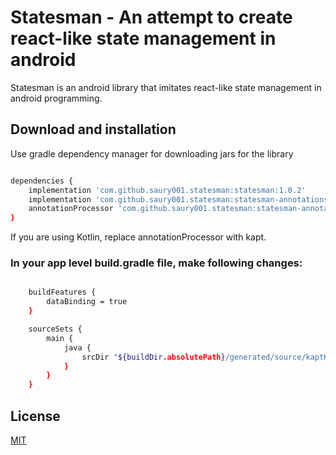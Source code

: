 # Statesman - An attempt to create react-like state management in android

Statesman is an android library that imitates react-like state management in android programming. 

## Download and installation

Use gradle dependency manager for downloading jars for the library

```bash

dependencies {
    implementation 'com.github.saury001.statesman:statesman:1.0.2'
    implementation 'com.github.saury001.statesman:statesman-annotations:1.0.2'
    annotationProcessor 'com.github.saury001.statesman:statesman-annotation-processor:1.0.2'
}
```

If you are using Kotlin, replace annotationProcessor with kapt.

### In your app level build.gradle file, make following changes:


```bash

    buildFeatures {
        dataBinding = true
    }

    sourceSets {
        main {
            java {
                srcDir "${buildDir.absolutePath}/generated/source/kaptKotlin/"
            }
        }
    }

```


## License
[MIT](https://choosealicense.com/licenses/mit/)
